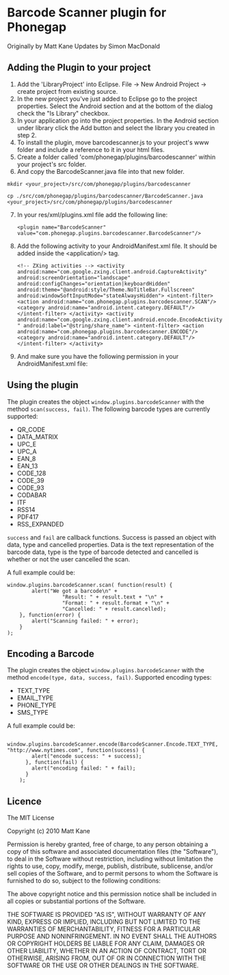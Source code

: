 # Barcode Scanner plugin for Phonegap #
Originally by Matt Kane
Updates by Simon MacDonald

## Adding the Plugin to your project ##

1. Add the 'LibraryProject' into Eclipse. File -> New Android Project -> create project from existing source.
2. In the new project you've just added to Eclipse go to the project properties. Select the Android section and at the bottom of the dialog check the "Is Library" checkbox.
3. In your application go into the project properties. In the Android section under library click the Add button and select the library you created in step 2.
4. To install the plugin, move barcodescanner.js to your project's www folder and include a reference to it in your html files.
5. Create a folder called 'com/phonegap/plugins/barcodescanner' within your project's src folder.
6. And copy the BarcodeScanner.java file into that new folder.

`mkdir <your_project>/src/com/phonegap/plugins/barcodescanner`

`cp ./src/com/phonegap/plugins/barcodescanner/BarcodeScanner.java <your_project>/src/com/phonegap/plugins/barcodescanner`

7. In your res/xml/plugins.xml file add the following line:

    `<plugin name="BarcodeScanner" value="com.phonegap.plugins.barcodescanner.BarcodeScanner"/>`

8. Add the following activity to your AndroidManifest.xml file. It should be added inside the &lt;application/&gt; tag.

    `<!-- ZXing activities -->
    <activity android:name="com.google.zxing.client.android.CaptureActivity"
              android:screenOrientation="landscape"
              android:configChanges="orientation|keyboardHidden"
              android:theme="@android:style/Theme.NoTitleBar.Fullscreen"
              android:windowSoftInputMode="stateAlwaysHidden">
      <intent-filter>
        <action android:name="com.phonegap.plugins.barcodescanner.SCAN"/>
        <category android:name="android.intent.category.DEFAULT"/>
      </intent-filter>
    </activity>
    <activity android:name="com.google.zxing.client.android.encode.EncodeActivity" android:label="@string/share_name">
      <intent-filter>
        <action android:name="com.phonegap.plugins.barcodescanner.ENCODE"/>
        <category android:name="android.intent.category.DEFAULT"/>
      </intent-filter>
    </activity>`
    
9. And make sure you have the following permission in your AndroidManifest.xml file:

    <uses-permission android:name="android.permission.CAMERA" />


## Using the plugin ##
The plugin creates the object `window.plugins.barcodeScanner` with the method `scan(success, fail)`. 
The following barcode types are currently supported:

* QR_CODE
* DATA_MATRIX
* UPC_E
* UPC_A
* EAN_8
* EAN_13
* CODE_128
* CODE_39
* CODE_93
* CODABAR
* ITF
* RSS14
* PDF417
* RSS_EXPANDED

`success` and `fail` are callback functions. Success is passed an object with data, type and cancelled properties. Data is the text representation of the barcode data, type is the type of barcode detected and cancelled is whether or not the user cancelled the scan.

A full example could be:

    window.plugins.barcodeScanner.scan( function(result) {
            alert("We got a barcode\n" +
                      "Result: " + result.text + "\n" +
                      "Format: " + result.format + "\n" +
                      "Cancelled: " + result.cancelled);
        }, function(error) {
		    alert("Scanning failed: " + error);
	    }
	);

## Encoding a Barcode ##
The plugin creates the object `window.plugins.barcodeScanner` with the method `encode(type, data, success, fail)`. 
Supported encoding types:

* TEXT_TYPE
* EMAIL_TYPE
* PHONE_TYPE
* SMS_TYPE

A full example could be:

        window.plugins.barcodeScanner.encode(BarcodeScanner.Encode.TEXT_TYPE, "http://www.nytimes.com", function(success) {
  	        alert("encode success: " + success);
  	      }, function(fail) {
  	        alert("encoding failed: " + fail);
  	      }
  	    );
	
## Licence ##

The MIT License

Copyright (c) 2010 Matt Kane

Permission is hereby granted, free of charge, to any person obtaining a copy
of this software and associated documentation files (the "Software"), to deal
in the Software without restriction, including without limitation the rights
to use, copy, modify, merge, publish, distribute, sublicense, and/or sell
copies of the Software, and to permit persons to whom the Software is
furnished to do so, subject to the following conditions:

The above copyright notice and this permission notice shall be included in
all copies or substantial portions of the Software.

THE SOFTWARE IS PROVIDED "AS IS", WITHOUT WARRANTY OF ANY KIND, EXPRESS OR
IMPLIED, INCLUDING BUT NOT LIMITED TO THE WARRANTIES OF MERCHANTABILITY,
FITNESS FOR A PARTICULAR PURPOSE AND NONINFRINGEMENT. IN NO EVENT SHALL THE
AUTHORS OR COPYRIGHT HOLDERS BE LIABLE FOR ANY CLAIM, DAMAGES OR OTHER
LIABILITY, WHETHER IN AN ACTION OF CONTRACT, TORT OR OTHERWISE, ARISING FROM,
OUT OF OR IN CONNECTION WITH THE SOFTWARE OR THE USE OR OTHER DEALINGS IN
THE SOFTWARE.
